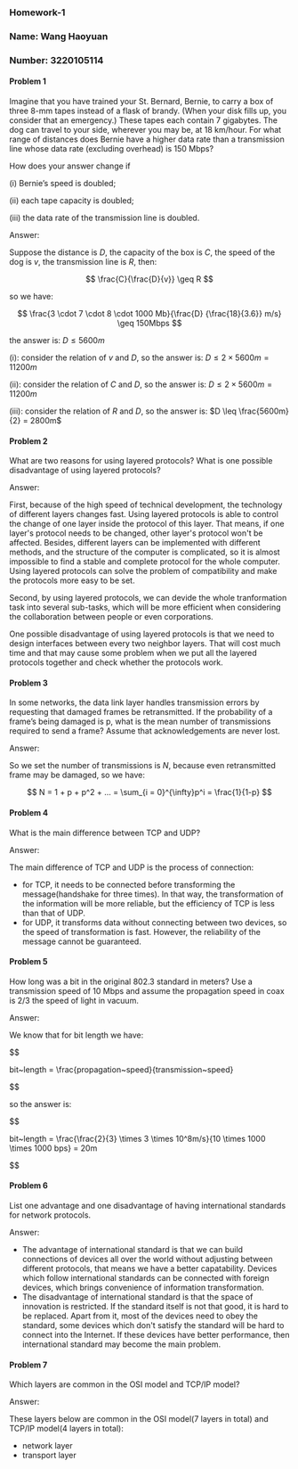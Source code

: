 ### Homework-1

### Name: Wang Haoyuan

### Number: 3220105114

#### Problem 1

Imagine that you have trained your St. Bernard, Bernie, to carry a box of three 8-mm tapes instead of a flask of brandy. (When your disk fills up, you consider that an emergency.) These tapes each contain 7 gigabytes. The dog can travel to your side, wherever you may be, at 18 km/hour. For what range of distances does Bernie have a higher data rate than a transmission line whose data rate (excluding overhead) is 150 Mbps?

How does your answer change if

(i) Bernie’s speed is doubled;

(ii) each tape capacity is doubled;

(iii) the data rate of the transmission line is doubled.

Answer:

Suppose the distance is $D$, the capacity of the box is $C$, the speed of the dog is $v$, the transmission line is $R$, then:

$$
\frac{C}{\frac{D}{v}} \geq R
$$

so we have:

$$
\frac{3 \cdot 7 \cdot 8 \cdot 1000 Mb}{\frac{D} {\frac{18}{3.6}} m/s} \geq 150Mbps
$$

the answer is: $D \leq 5600m$

(i): consider the relation of $v$ and $D$, so the answer is: $D \leq 2 \times 5600m = 11200m$

(ii): consider the relation of $C$ and $D$, so the answer is: $D \leq 2 \times 5600m = 11200m$

(iii): consider the relation of $R$ and $D$, so the answer is: $D \leq \frac{5600m}{2} = 2800m$

#### Problem 2

What are two reasons for using layered protocols? What is one possible disadvantage of using layered protocols?

Answer:

First, because of the high speed of technical development, the technology of different layers changes fast. Using layered protocols is able to control the change of one layer inside the protocol of this layer. That means, if one layer's protocol needs to be changed, other layer's protocol won't be affected. Besides, different layers can be implemented with different methods, and the structure of the computer is complicated, so it is almost impossible to find a stable and complete protocol for the whole computer. Using layered protocols can solve the problem of compatibility and make the protocols more easy to be set.

Second, by using layered protocols, we can devide the whole tranformation task into several sub-tasks, which will be more efficient when considering the collaboration between people or even corporations. 

One possible disadvantage of using layered protocols is that we need to design interfaces between every two neighbor layers. That will cost much time and that may cause some problem when we put all the layered protocols together and check whether the protocols work.

#### Problem 3

In some networks, the data link layer handles transmission errors by requesting that damaged frames be retransmitted. If the probability of a frame’s being damaged is p, what is the mean number of transmissions required to send a frame? Assume that acknowledgements are never lost.

Answer:

So we set the number of transmissions is $N$, because even retransmitted frame may be damaged, so we have:

$$
N = 1 + p + p^2 + ... = \sum_{i = 0}^{\infty}p^i = \frac{1}{1-p}
$$

#### Problem 4

What is the main difference between TCP and UDP?

Answer:

The main difference of TCP and UDP is the process of connection:

- for TCP, it needs to be connected before transforming the message(handshake for three times). In that way, the transformation of the information will be more reliable, but the efficiency of TCP is less than that of UDP.
- for UDP, it transforms data without connecting between two devices, so the speed of transformation is fast. However, the reliability of the message cannot be guaranteed.

#### Problem 5

How long was a bit in the original 802.3 standard in meters? Use a transmission speed of 10 Mbps and assume the propagation speed in coax is 2/3 the speed of light in vacuum.

Answer:

We know that for bit length we have:

$$

bit~length = \frac{propagation~speed}{transmission~speed}

$$

so the answer is:

$$

bit~length = \frac{\frac{2}{3} \times 3 \times 10^8m/s}{10 \times 1000 \times 1000 bps} = 20m

$$

#### Problem 6

List one advantage and one disadvantage of having international standards for network protocols.

Answer:

- The advantage of international standard is that we can build connections of devices all over the world without adjusting between different protocols, that means we have a better capatability. Devices which follow international standards can be connected with foreign devices, which brings convenience of information transformation.
- The disadvantage of international standard is that the space of innovation is restricted. If the standard itself is not that good, it is hard to be replaced. Apart from it, most of the devices need to obey the standard, some devices which don't satisfy the standard will be hard to connect into the Internet. If these devices have better performance, then international standard may become the main problem.

#### Problem 7

Which layers are common in the OSI model and TCP/IP model?

Answer:

These layers below are common in the OSI model(7 layers in total) and TCP/IP model(4 layers in total):

- network layer
- transport layer
